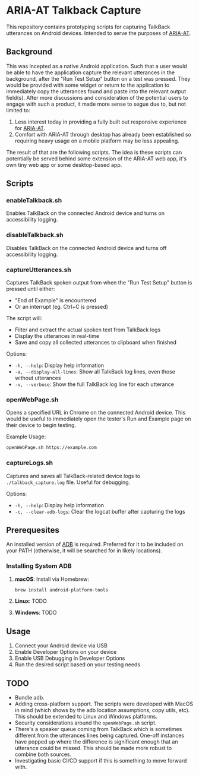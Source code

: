 # ARIA-AT Talkback Capture

This repository contains prototyping scripts for capturing TalkBack utterances on Android devices. Intended to serve the purposes of [ARIA-AT](https://aria-at.w3.org).

## Background

This was incepted as a native Android application. Such that a user would be able to have the application capture the relevant utterances in the background, after the "Run Test Setup" button on a test was pressed. They would be provided with some widget or return to the application to immediately copy the utterances found and paste into the relevant output field(s). After more discussions and consideration of the potential users to engage with such a product, it made more sense to segue due to, but not limited to:

1. Less interest today in providing a fully built out responsive experience for [ARIA-AT](https://aria-at.w3.org).
2. Comfort with ARIA-AT through desktop has already been established so requiring heavy usage on a mobile platform may be less appealing.

The result of that are the following scripts. The idea is these scripts can potentially be served behind some extension of the ARIA-AT web app, it's own tiny web app or some desktop-based app.

## Scripts

### enableTalkback.sh

Enables TalkBack on the connected Android device and turns on accessibility logging.

### disableTalkback.sh

Disables TalkBack on the connected Android device and turns off accessibility logging.

### captureUtterances.sh

Captures TalkBack spoken output from when the "Run Test Setup" button is pressed until either:

- "End of Example" is encountered
- Or an interrupt (eg. Ctrl+C is pressed)

The script will:

- Filter and extract the actual spoken text from TalkBack logs
- Display the utterances in real-time
- Save and copy all collected utterances to clipboard when finished

Options:

- `-h, --help`: Display help information
- `-a, --display-all-lines`: Show all TalkBack log lines, even those without utterances
- `-v, --verbose`: Show the full TalkBack log line for each utterance

### openWebPage.sh

Opens a specified URL in Chrome on the connected Android device. This would be useful to immediately open the tester's Run and Example page on their device to begin testing.

Example Usage:

```bash
openWebPage.sh https://example.com
```

### captureLogs.sh

Captures and saves all TalkBack-related device logs to `./talkback_capture.log` file. Useful for debugging.

Options:

- `-h, --help`: Display help information
- `-c, --clear-adb-logs`: Clear the logcat buffer after capturing the logs

## Prerequesites

An installed version of [ADB](https://developer.android.com/tools/adb) is required. Preferred for it to be included on your PATH (otherwise, it will be searched for in likely locations).

### Installing System ADB

1. **macOS**: Install via Homebrew:

   ```bash
   brew install android-platform-tools
   ```

2. **Linux**: TODO

3. **Windows**: TODO

## Usage

1. Connect your Android device via USB
2. Enable Developer Options on your device
3. Enable USB Debugging in Developer Options
4. Run the desired script based on your testing needs

## TODO

- Bundle adb.
- Adding cross-platform support. The scripts were developed with MacOS in mind (which shows by the adb location assumptions, copy utils, etc). This should be extended to Linux and Windows platforms.
- Security considerations around the `openWebPage.sh` script.
- There's a speaker queue coming from TalkBack which is sometimes different from the utterances lines being captured. One-off instances have popped up where the difference is significant enough that an utterance could be missed. This should be made more robust to combine both sources.
- Investigating basic CI/CD support if this is something to move forward with.
